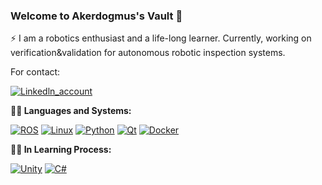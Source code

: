 ### Welcome to Akerdogmus's Vault 👋

⚡ I am a robotics enthusiast and a life-long learner. Currently, working on verification&validation for autonomous robotic inspection systems.

For contact:

[![Linkedln_account](https://img.shields.io/badge/linkedin-%230077B5.svg?&style=for-the-badge&logo=linkedin&logoColor=white)](https://www.linkedin.com/in/alim-kerem-erdogmus/)


**:mechanical_arm::mechanical_arm: Languages and Systems:**

[![ROS](https://img.shields.io/badge/ros-%23434C5E?style=for-the-badge&logo=ros&%2B%2B&labelColor=darkblue&logoColor=white)](https://www.ros.org/)
[![Linux](https://img.shields.io/badge/linux-%23434C5E?style=for-the-badge&logo=linux&%2B%2B&labelColor=orange&logoColor=black)](https://www.linux.org/)
[![Python](https://img.shields.io/badge/python-%23434C5E?style=for-the-badge&logo=python&%2B%2B&labelColor=%233776AB&logoColor=white)](https://www.python.org)
[![Qt](https://img.shields.io/badge/Qt-%23434C5E?style=for-the-badge&logo=Qt&labelColor=%2341CD52&logoColor=white)](https://www.qt.io)
[![Docker](https://img.shields.io/badge/docker-%23434C5E?style=for-the-badge&logo=docker&%2B%2B&labelColor=%233776AB&logoColor=white)](https://hub.docker.com/u/akerdogmus)

**:runner::runner: In Learning Process:**

[![Unity](https://img.shields.io/badge/unity-%23434C5E?style=for-the-badge&logo=unity&%2B%2B&labelColor=black&logoColor=white)](https://unity.com/)
[![C#](https://img.shields.io/badge/csharp-%23434C5E?style=for-the-badge&logo=csharp&labelColor=%233776AB&logoColor=white)]()
</code>
